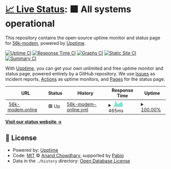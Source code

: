 # [📈 Live Status](https://uptime.56k-modem.online): <!--live status--> **🟩 All systems operational**

This repository contains the open-source uptime monitor and status page for [56k-modem](https://56k-modem.online), powered by [Upptime](https://github.com/upptime/upptime).

[![Uptime CI](https://github.com/56k-modem/uptime/workflows/Uptime%20CI/badge.svg)](https://github.com/56k-modem/uptime/actions?query=workflow%3A%22Uptime+CI%22)
[![Response Time CI](https://github.com/56k-modem/uptime/workflows/Response%20Time%20CI/badge.svg)](https://github.com/56k-modem/uptime/actions?query=workflow%3A%22Response+Time+CI%22)
[![Graphs CI](https://github.com/56k-modem/uptime/workflows/Graphs%20CI/badge.svg)](https://github.com/56k-modem/uptime/actions?query=workflow%3A%22Graphs+CI%22)
[![Static Site CI](https://github.com/56k-modem/uptime/workflows/Static%20Site%20CI/badge.svg)](https://github.com/56k-modem/uptime/actions?query=workflow%3A%22Static+Site+CI%22)
[![Summary CI](https://github.com/56k-modem/uptime/workflows/Summary%20CI/badge.svg)](https://github.com/56k-modem/uptime/actions?query=workflow%3A%22Summary+CI%22)

With [Upptime](https://upptime.js.org), you can get your own unlimited and free uptime monitor and status page, powered entirely by a GitHub repository. We use [Issues](https://github.com/56k-modem/uptime/issues) as incident reports, [Actions](https://github.com/56k-modem/uptime/actions) as uptime monitors, and [Pages](https://uptime.56k-modem.online) for the status page.

<!--start: status pages-->
<!-- This summary is generated by Upptime (https://github.com/upptime/upptime) -->
<!-- Do not edit this manually, your changes will be overwritten -->
<!-- prettier-ignore -->
| URL | Status | History | Response Time | Uptime |
| --- | ------ | ------- | ------------- | ------ |
| <img alt="" src="https://icons.duckduckgo.com/ip3/56k-modem.online.ico" height="13"> [56k-modem.online](https://56k-modem.online) | 🟩 Up | [56k-modem-online.yml](https://github.com/56k-modem/uptime/commits/HEAD/history/56k-modem-online.yml) | <details><summary><img alt="Response time graph" src="./graphs/56k-modem-online/response-time-week.png" height="20"> 465ms</summary><br><a href="https://uptime.56k-modem.online/history/56k-modem-online"><img alt="Response time 487" src="https://img.shields.io/endpoint?url=https%3A%2F%2Fraw.githubusercontent.com%2F56k-modem%2Fuptime%2FHEAD%2Fapi%2F56k-modem-online%2Fresponse-time.json"></a><br><a href="https://uptime.56k-modem.online/history/56k-modem-online"><img alt="24-hour response time 373" src="https://img.shields.io/endpoint?url=https%3A%2F%2Fraw.githubusercontent.com%2F56k-modem%2Fuptime%2FHEAD%2Fapi%2F56k-modem-online%2Fresponse-time-day.json"></a><br><a href="https://uptime.56k-modem.online/history/56k-modem-online"><img alt="7-day response time 465" src="https://img.shields.io/endpoint?url=https%3A%2F%2Fraw.githubusercontent.com%2F56k-modem%2Fuptime%2FHEAD%2Fapi%2F56k-modem-online%2Fresponse-time-week.json"></a><br><a href="https://uptime.56k-modem.online/history/56k-modem-online"><img alt="30-day response time 503" src="https://img.shields.io/endpoint?url=https%3A%2F%2Fraw.githubusercontent.com%2F56k-modem%2Fuptime%2FHEAD%2Fapi%2F56k-modem-online%2Fresponse-time-month.json"></a><br><a href="https://uptime.56k-modem.online/history/56k-modem-online"><img alt="1-year response time 487" src="https://img.shields.io/endpoint?url=https%3A%2F%2Fraw.githubusercontent.com%2F56k-modem%2Fuptime%2FHEAD%2Fapi%2F56k-modem-online%2Fresponse-time-year.json"></a></details> | <details><summary><a href="https://uptime.56k-modem.online/history/56k-modem-online">100.00%</a></summary><a href="https://uptime.56k-modem.online/history/56k-modem-online"><img alt="All-time uptime 100.00%" src="https://img.shields.io/endpoint?url=https%3A%2F%2Fraw.githubusercontent.com%2F56k-modem%2Fuptime%2FHEAD%2Fapi%2F56k-modem-online%2Fuptime.json"></a><br><a href="https://uptime.56k-modem.online/history/56k-modem-online"><img alt="24-hour uptime 100.00%" src="https://img.shields.io/endpoint?url=https%3A%2F%2Fraw.githubusercontent.com%2F56k-modem%2Fuptime%2FHEAD%2Fapi%2F56k-modem-online%2Fuptime-day.json"></a><br><a href="https://uptime.56k-modem.online/history/56k-modem-online"><img alt="7-day uptime 100.00%" src="https://img.shields.io/endpoint?url=https%3A%2F%2Fraw.githubusercontent.com%2F56k-modem%2Fuptime%2FHEAD%2Fapi%2F56k-modem-online%2Fuptime-week.json"></a><br><a href="https://uptime.56k-modem.online/history/56k-modem-online"><img alt="30-day uptime 100.00%" src="https://img.shields.io/endpoint?url=https%3A%2F%2Fraw.githubusercontent.com%2F56k-modem%2Fuptime%2FHEAD%2Fapi%2F56k-modem-online%2Fuptime-month.json"></a><br><a href="https://uptime.56k-modem.online/history/56k-modem-online"><img alt="1-year uptime 100.00%" src="https://img.shields.io/endpoint?url=https%3A%2F%2Fraw.githubusercontent.com%2F56k-modem%2Fuptime%2FHEAD%2Fapi%2F56k-modem-online%2Fuptime-year.json"></a></details>

<!--end: status pages-->

[**Visit our status website →**](https://uptime.56k-modem.online)

## 📄 License

- Powered by: [Upptime](https://github.com/upptime/upptime)
- Code: [MIT](./LICENSE) © [Anand Chowdhary](https://anandchowdhary.com), supported by [Pabio](https://pabio.com)
- Data in the `./history` directory: [Open Database License](https://opendatacommons.org/licenses/odbl/1-0/)
